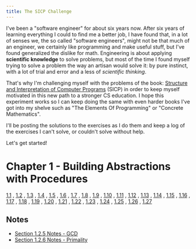 ```yaml
---
title: The SICP Challenge
---
```


I've been a "software engineer" for about six years now. After six years of learning everything I could to find me a better job, I have found that, in a lot of senses we, the so called "software engineers", might not be that much of an engineer, we certainly like programming and make useful stuff, but I've found generalized the dislike for math. Engineering is about applying **scientific knowledge** to solve problems, but most of the time I found myself trying to solve a problem the way an artisan would solve it: by pure instinct, with a lot of trial and error and a less of *scientific thinking*.

That's why I'm challenging myself with the problems of the book: [Structure and Interpretation of Computer Programs](https://mitpress.mit.edu/sicp/full-text/book/book.html) (SICP) in order to keep myself motivated in this new path to a stronger CS education. I hope this experiment works so I can keep doing the same with even harder books I've got into my shelve such as "The Elements Of Programming" or "Concrete Mathematics".

I'll be posting the solutions to the exercises as I do them and keep a log of the exercises I can't solve, or couldn't solve without help.

Let's get started!

# Chapter 1 - Building Abstractions with Procedures

[1.1](/sicp/1.1.html) , [1.2](/sicp/1.2.html) , [1.3](/sicp/1.3.html) , [1.4](/sicp/1.4.html) , [1.5](/sicp/1.5.html) , [1.6](/sicp/1.6.html) , [1.7](/sicp/1.7.html) , [1.8](/sicp/1.8.html) , [1.9](/sicp/1.9.html) , [1.10](/sicp/1.10.html) , [1.11](/sicp/1.11.html) , [1.12](/sicp/1.12.html) , [1.13](/sicp/1.13.html) , [1.14](/sicp/1.14.html) , [1.15](/sicp/1.15.html) , [1.16](/sicp/1.16.html) , [1.17](/sicp/1.17.html) , [1.18](/sicp/1.18.html) , [1.19](/sicp/1.19.html) , [1.20](/sicp/1.20.html) , [1.21](/sicp/1.21.html) , [1.22](/sicp/1.22.html) , [1.23](/sicp/1.23.html) , [1.24](/sicp/1.24.html) , [1.25](/sicp/1.25.html) , [1.26](/sicp/1.26.html) , [1.27](/sicp/1.27.html)

## Notes ##

- [Section 1.2.5 Notes - GCD](/sicp/1.2.5-highlights.html)
- [Section 1.2.6 Notes - Primality](/sicp/1.2.6-highlights.html)
